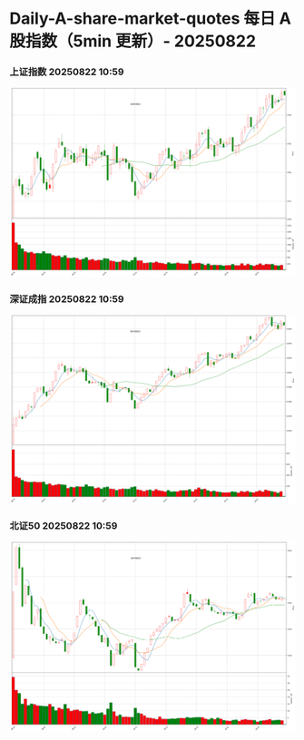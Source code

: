 
# Daily-A-share-market-quotes 每日 A 股指数（5min 更新）- 20250822

### 上证指数 20250822 10:59
![](./fig/2025/8/20250822-sh000001.png)

### 深证成指 20250822 10:59
![](./fig/2025/8/20250822-sz399001.png)

### 北证50 20250822 10:59
![](./fig/2025/8/20250822-bj899050.png)
